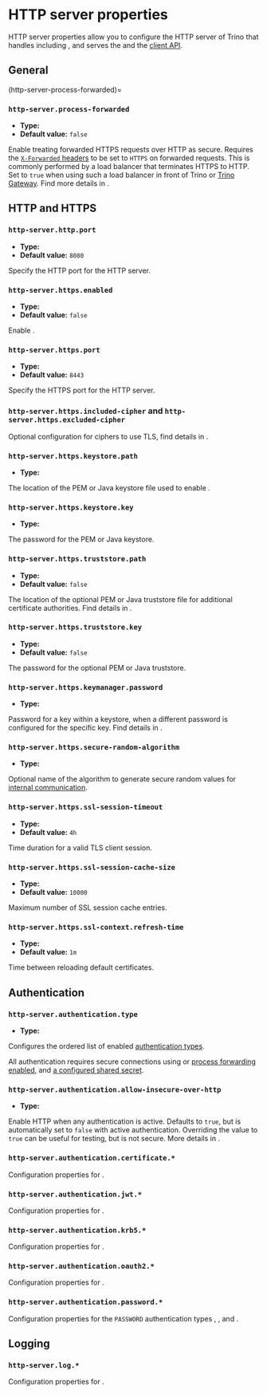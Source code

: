 # HTTP server properties

HTTP server properties allow you to configure the HTTP server of Trino that
handles [](/security) including [](/security/internal-communication),  and
serves the [](/admin/web-interface) and the [client
API](/develop/client-protocol).

## General

(http-server-process-forwarded)=
### `http-server.process-forwarded`

- **Type:** [](prop-type-boolean)
- **Default value:** `false`

Enable treating forwarded HTTPS requests over HTTP as secure. Requires the
[`X-Forwarded` headers](https://developer.mozilla.org/en-US/docs/Web/HTTP/Headers/X-Forwarded-For#see_also)
to be set to `HTTPS` on forwarded requests. This is commonly performed by a load
balancer that terminates HTTPS to HTTP. Set to `true` when using such a load
balancer in front of Trino or [Trino
Gateway](https://trinodb.github.io/trino-gateway/). Find more details in
[](https-load-balancer).

## HTTP and HTTPS

### `http-server.http.port`

- **Type:** [](prop-type-integer)
- **Default value:** `8080`

Specify the HTTP port for the HTTP server.

### `http-server.https.enabled`

- **Type:** [](prop-type-boolean)
- **Default value:** `false`

Enable [](/security/tls).

### `http-server.https.port`

- **Type:** [](prop-type-integer)
- **Default value:** `8443`

Specify the HTTPS port for the HTTP server.

### `http-server.https.included-cipher` and `http-server.https.excluded-cipher`

Optional configuration for ciphers to use TLS, find details in
[](tls-version-and-ciphers).

### `http-server.https.keystore.path`

- **Type:** [](prop-type-string)

The location of the PEM or Java keystore file used to enable [](/security/tls).

### `http-server.https.keystore.key`

- **Type:** [](prop-type-string)

The password for the PEM or Java keystore.

### `http-server.https.truststore.path`

- **Type:** [](prop-type-boolean)
- **Default value:** `false`

The location of the optional PEM or Java truststore file for additional
certificate authorities. Find details in [](/security/tls).

### `http-server.https.truststore.key`

- **Type:** [](prop-type-boolean)
- **Default value:** `false`

The password for the optional PEM or Java truststore.

### `http-server.https.keymanager.password`

- **Type:** [](prop-type-string)

Password for a key within a keystore, when a different password is configured
for the specific key. Find details in [](/security/tls).

### `http-server.https.secure-random-algorithm`

- **Type:** [](prop-type-string)

Optional name of the algorithm to generate secure random values for
[internal communication](internal-performance).

### `http-server.https.ssl-session-timeout`

- **Type:** [](prop-type-duration)
- **Default value:** `4h`

Time duration for a valid TLS client session.

### `http-server.https.ssl-session-cache-size`

- **Type:** [](prop-type-integer)
- **Default value:** `10000`

Maximum number of SSL session cache entries.

### `http-server.https.ssl-context.refresh-time`

- **Type:** [](prop-type-duration)
- **Default value:** `1m`

Time between reloading default certificates.

## Authentication

### `http-server.authentication.type`

- **Type:** [](prop-type-string)

Configures the ordered list of enabled [authentication
types](/security/authentication-types).

All authentication requires secure connections using [](/security/tls) or
[process forwarding enabled](http-server-process-forwarded), and [a configured
shared secret](/security/internal-communication).

### `http-server.authentication.allow-insecure-over-http`

- **Type:** [](prop-type-boolean)

Enable HTTP when any authentication is active. Defaults to `true`, but is
automatically set to `false` with active authentication. Overriding the value to
`true` can be useful for testing, but is not secure. More details in
[](/security/tls).

### `http-server.authentication.certificate.*`

Configuration properties for [](/security/certificate).

### `http-server.authentication.jwt.*`

Configuration properties for [](/security/jwt).

### `http-server.authentication.krb5.*`

Configuration properties for [](/security/kerberos).

### `http-server.authentication.oauth2.*`

Configuration properties for [](/security/oauth2).

### `http-server.authentication.password.*`

Configuration properties for the `PASSWORD` authentication types
[](/security/ldap), [](/security/password-file), and [](/security/salesforce).

## Logging

### `http-server.log.*`

Configuration properties for [](/admin/properties-logging).
